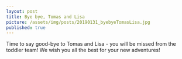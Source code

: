 ```yaml
---
layout: post
title: Bye bye, Tomas and Lisa
picture: /assets/img/posts/20190131_byebyeTomasLisa.jpg
published: true
---
```

Time to say good-bye to Tomas and Lisa - you will be missed from the toddler team! We wish you all the best for your new adventures!
